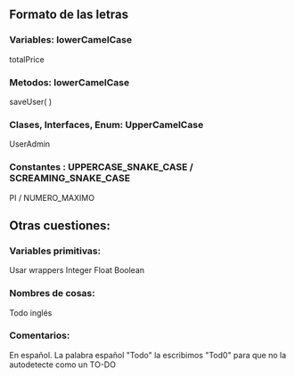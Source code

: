
## Formato de las letras

### Variables: lowerCamelCase
totalPrice 

### Metodos: lowerCamelCase
saveUser( )

### Clases, Interfaces, Enum:  UpperCamelCase
UserAdmin

### Constantes : UPPERCASE_SNAKE_CASE / SCREAMING_SNAKE_CASE
PI / NUMERO_MAXIMO

## Otras cuestiones:

### Variables primitivas:

Usar wrappers
Integer
Float
Boolean

### Nombres de cosas:
Todo inglés

### Comentarios:
En español. La palabra español "Todo" la escribimos "Tod0" para que no la autodetecte como un TO-DO


